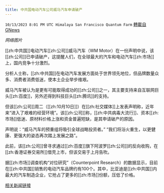```yaml
---
title: 中共国电动汽车公司威马汽车申请破产
---
```

`10/13/2023 8:01 PM UTC Himalaya San Francisco Quantum Farm` [轉載自GNews](https://gnews.org/articles/1830302)

*网络图片*

[[zh:中共国]]电动汽车[[zh:公司]]威马汽车（WM Motor）在一份声明中说，该[[zh:公司]]已申请破产，这提醒人们，在全球最大的汽车和电动汽车[[zh:市场]]上，国内竞争十分激烈。

分析人士称，[[zh:中共国]]在电动汽车发展方面处于世界领先地位，但品牌数量众多、消费者消费低迷，使本土企业举步维艰。

威马汽车被认为是更有可能取得成功的[[zh:公司]]之一，其主要支持来自互联网巨头[[zh:百度]]，另外还得到科技巨头[[zh:腾讯]]的支持。

但该[[zh:公司]]周二（[[zh:10月10日]]）在[[zh:社交媒体]]上发表声明称，近年来“进入了艰难的经营环境”。该[[zh:公司]]称，[[zh:中共病毒大流行]]、资本[[zh:市场]]低迷、原材料价格上涨和资金普遍短缺，是其申请破产的原因。

声明说：“威马汽车的预重组将吸引全球战略投资者。” “我们将浴火重生，以更健康、更强大的姿态再次踏上发展之路”。

此前，该[[zh:公司]]曾寻求通过[[zh:百度]]旗下阿波罗[[zh:公司]]的反向收购，在[[zh:香港证券交易所]]借壳上市，但该交易于上月告吹。

据[[zh:市场]]调查机构“对位研究”（Counterpoint Research）的数据显示，目前在[[zh:中共国]]销售的电动汽车品牌约有100个。其中，比亚迪是[[zh:中共国]]内最大的汽车制造企业，它抢占了更多的[[zh:市场]]份额，压低了价格。

[相关新闻链接](https://www.barrons.com/news/chinese-electric-vehicle-firm-wm-motor-files-for-bankruptcy-e880b43e)
